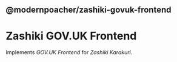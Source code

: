 ## @modernpoacher/zashiki-govuk-frontend

# Zashiki GOV.UK Frontend

Implements *GOV.UK Frontend* for *Zashiki Karakuri*.
